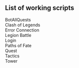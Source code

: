 <h2>List of working scripts</h2> 
<p> 
BotAllQuests<br>
Clash of Legends<br>
Error Connection<br>
Legion Battle<br>
Login<br>
Paths of Fate<br>
Quest<br>
Tactics<br> 
Tower<br>
</p>

